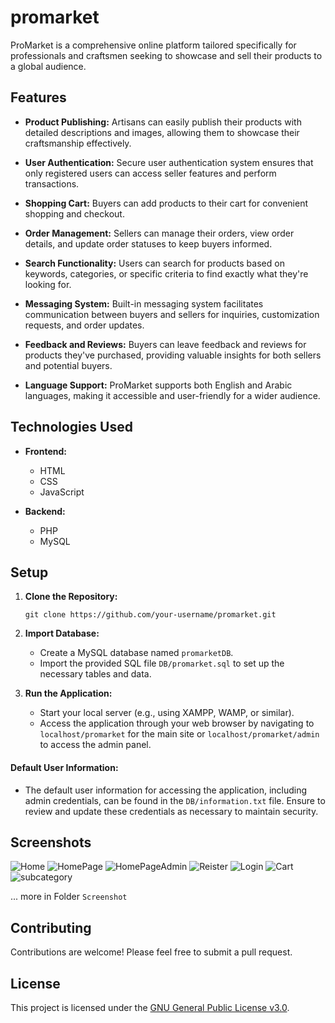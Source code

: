# promarket
ProMarket is a comprehensive online platform tailored specifically for professionals and craftsmen seeking to showcase and sell their products to a global audience. 

## Features

- **Product Publishing:** Artisans can easily publish their products with detailed descriptions and images, allowing them to showcase their craftsmanship effectively.
  
- **User Authentication:** Secure user authentication system ensures that only registered users can access seller features and perform transactions.

- **Shopping Cart:** Buyers can add products to their cart for convenient shopping and checkout.

- **Order Management:** Sellers can manage their orders, view order details, and update order statuses to keep buyers informed.

- **Search Functionality:** Users can search for products based on keywords, categories, or specific criteria to find exactly what they're looking for.

- **Messaging System:** Built-in messaging system facilitates communication between buyers and sellers for inquiries, customization requests, and order updates.

- **Feedback and Reviews:** Buyers can leave feedback and reviews for products they've purchased, providing valuable insights for both sellers and potential buyers.

- **Language Support:** ProMarket supports both English and Arabic languages, making it accessible and user-friendly for a wider audience.

## Technologies Used

- **Frontend:**
  - HTML
  - CSS
  - JavaScript

- **Backend:**
  - PHP
  - MySQL

## Setup

1. **Clone the Repository:**
   ```
   git clone https://github.com/your-username/promarket.git
   ```

2. **Import Database:**
   - Create a MySQL database named `promarketDB`.
   - Import the provided SQL file `DB/promarket.sql` to set up the necessary tables and data.

3. **Run the Application:**
   - Start your local server (e.g., using XAMPP, WAMP, or similar).
   - Access the application through your web browser by navigating to `localhost/promarket` for the main site or `localhost/promarket/admin` to access the admin panel.

#### Default User Information:
- The default user information for accessing the application, including admin credentials, can be found in the `DB/information.txt` file. Ensure to review and update these credentials as necessary to maintain security.

## Screenshots
![Home](Screenshot/screencapture-localhost-pf-s-index-2023-09-28-19_57_39.png)
![HomePage](Screenshot/screencapture-localhost-pf-s-admin-dashboard-2023-09-28-20_09_36.png)
![HomePageAdmin](Screenshot/screencapture-localhost-pf-s-admin-dashboard-2023-09-28-20_05_28.png)
![Reister](Screenshot/screencapture-localhost-pf-s-register-account-2023-09-28-20_03_38.png)
![Login](Screenshot/screencapture-localhost-pf-s-login-2023-09-28-20_03_28.png)
![Cart](Screenshot/screencapture-localhost-pf-s-cart-2023-09-28-20_00_42.png)
![subcategory](Screenshot/screencapture-localhost-pf-s-admin-list-subcategory-2023-09-28-20_13_42.png)

... more in Folder  `Screenshot`

## Contributing

Contributions are welcome! Please feel free to submit a pull request.

## License

This project is licensed under the [GNU General Public License v3.0](LICENSE).
